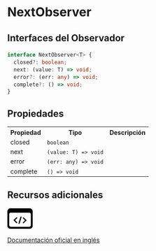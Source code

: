 # NextObserver

<h2 class="subtitle">Interfaces del Observador</h2>

```typescript
interface NextObserver<T> {
  closed?: boolean;
  next: (value: T) => void;
  error?: (err: any) => void;
  complete?: () => void;
}
```

## Propiedades

<table>
<tr><th>Propiedad</th><th>Tipo</th><th>Descripción</th></tr>
<tr><td>closed</td><td><code>boolean</code></td></tr>
<tr><td>next</td><td><code>(value: T) => void</code></td></tr>
<tr><td>error</td><td><code>(err: any) => void</code></td></tr>
<tr><td>complete</td><td><code>() => void</code></td></tr>
</table>

## Recursos adicionales

<a class="source-icon" target="_blank" href="https://github.com/ReactiveX/rxjs/blob/6.5.5/src/internal/types.ts#L58-L66">
<img src="assets/icons/source-code.png" alt="Source code">
</a>
</div>

<a target="_blank" href="https://rxjs.dev/api/index/interface/NextObserver">Documentación oficial en inglés</a>
